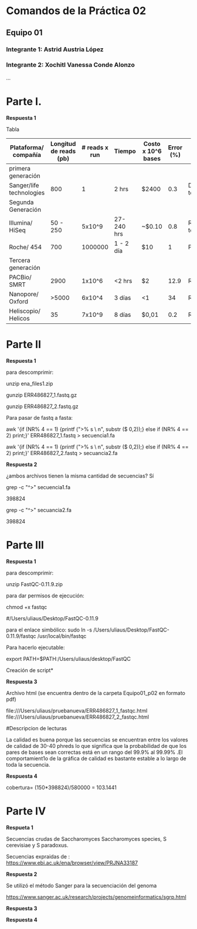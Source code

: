 
# Comandos de la Práctica 02
## Equipo 01 
### Integrante 1: Astrid Austria López
### Integrante 2: Xochitl Vanessa Conde Alonzo 
...

# Parte I. 

**Respuesta 1**

Tabla

| Plataforma/ compañía     | Longitud de reads (pb) | # reads x run   | Tiempo      | Costo x 10^6 bases | Error (%) | Química                 |                                                 |
|--------------------------|------------------------|-----------------|-------------|--------------------|-----------|-------------------------|--------------------------------------------------------------------------------------------------------------------------------------------------------------------
|primera generación        |                        |                 |             |                    |           |                         | 
| Sanger/life technologies | 800                    | 1               | 2 hrs       | $2400              | 0.3       | Dideoxy terminator      |                                   
|Segunda Generación        |                        |                 |             |                    |           |                         |                                 
| Illumina/ HiSeq          | 50 - 250               | 5x10^9          | 27-240 hrs  | ~$0.10             | 0.8       |Revesible terminators    |
| Roche/ 454               | 700                    | 1000000         | 1 - 2 día   | $10                | 1         |Pyrosequencing           |
|Tercera generación        |                        |                 |             |                    |           |                         |
| PACBio/ SMRT             | 2900                   |1x10^6           |<2 hrs       | $2                 | 12.9      |Real-time SMS            | 
| Nanopore/ Oxford         | >5000                  | 6x10^4          | 3 días      | <1                 | 34        |Real-time SMS            |
|Heliscopio/ Helicos       | 35                     | 7x10^9          |8 días       | $0,01              | 0.2       |Real-timw SMS            |

# Parte II

**Respuesta 1**

 para descomprimir:

 unzip ena_files1.zip
 
 gunzip ERR486827_1.fastq.gz

 gunzip ERR486827_2.fastq.gz

Para pasar de fastq a fasta:

 awk '{if (NR% 4 == 1) {printf (">% s \ n", substr ($ 0,2));} else if (NR% 4 == 2) print;}' ERR486827_1.fastq > secuencia1.fa

 awk '{if (NR% 4 == 1) {printf (">% s \ n", substr ($ 0,2));} else if (NR% 4 == 2) print;}' ERR486827_2.fastq > secuancia2.fa

**Respuesta 2** 

 ¿ambos archivos tienen la misma cantidad de secuencias? Sí
  
  grep -c "^>" secuencia1.fa
  
  398824

 grep -c "^>" secuancia2.fa

   398824

# Parte III

**Respuesta 1** 

para descomprimir:

 unzip FastQC-0.11.9.zip

para dar permisos de ejecución:

chmod +x fastqc 

#/Users/uliaus/Desktop/FastQC-0.11.9

 para el enlace simbólico: sudo ln -s /Users/uliaus/Desktop/FastQC-0.11.9/fastqc /usr/local/bin/fastqc

Para hacerlo ejecutable:
 
export PATH=$PATH:/Users/uliaus/desktop/FastQC

Creación de script*

**Respuesta 3**

Archivo html (se encuentra dentro de la carpeta Equipo01_p02 en formato pdf)

file:///Users/uliaus/pruebanueva/ERR486827_1_fastqc.html
file:///Users/uliaus/pruebanueva/ERR486827_2_fastqc.html

#Descripcion de lecturas 

La calidad es buena porque las secuencias se encuentran entre los valores de calidad de 30-40 phreds lo que significa que la probabilidad de que los pares de bases 
sean correctas está en un rango del 99.9% al 99.99% .El comportamient1o de la gráfica de calidad es bastante estable a lo largo de toda la secuencia.


**Respuesta 4**

cobertura= (150*398824)/580000 = 103.1441


# Parte IV

**Respueta 1**

Secuencias crudas de Saccharomyces Saccharomyces species, S cerevisiae y S paradoxus. 

Secuencias expraidas de : https://www.ebi.ac.uk/ena/browser/view/PRJNA33187

**Respuesta 2**

Se utilizó el método Sanger para la secuenciación del genoma

https://www.sanger.ac.uk/research/projects/genomeinformatics/sgrp.html

**Respuesta 3**

**Respuesta 4**

